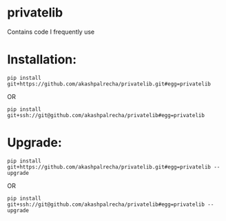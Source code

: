 # privatelib

Contains code I frequently use

# Installation:

`pip install git+https://github.com/akashpalrecha/privatelib.git#egg=privatelib`

OR

`pip install git+ssh://git@github.com/akashpalrecha/privatelib#egg=privatelib`

# Upgrade:

`pip install git+https://github.com/akashpalrecha/privatelib.git#egg=privatelib --upgrade`

OR

`pip install git+ssh://git@github.com/akashpalrecha/privatelib#egg=privatelib --upgrade`
